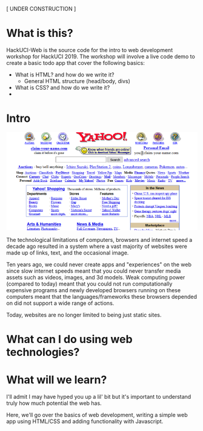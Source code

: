 [ UNDER CONSTRUCTION ]

# What is this?

HackUCI-Web is the source code for the intro to web development 
workshop for HackUCI 2019. The workshop will involve a live code demo to create a basic todo app that cover the following basics:

 * What is HTML? and how do we write it?
    - General HTML structure (head/body, divs)
 * What is CSS? and how do we write it?
 * 

# Intro

![Yahoo in 2001](./yahoo-old.png)

The technological limitations of computers, browsers 
and internet speed a decade ago resulted in a system where a vast 
majority of websites were made up of links, text, and the occasional 
image.

Ten years ago, we could never create apps and "experiences" on 
the web since slow internet speeds meant that you could never 
transfer media assets such as videos, images, and 3d models. 
Weak computing power (compared to today) meant that you could 
not run computationally expensive programs and newly developed 
browsers running on these computers meant that the languages/frameworks 
these browsers depended on did not support a wide range of actions.

Today, websites are no longer limited to being just static sites. 

# What can I do using web technologies?


# What will we learn?

I'll admit I may have hyped you up a lil' bit but it's important to 
understand truly how much potential the web has.

Here, we'll go over the basics of web development, writing a simple 
web app using HTML/CSS and adding functionality with Javascript.